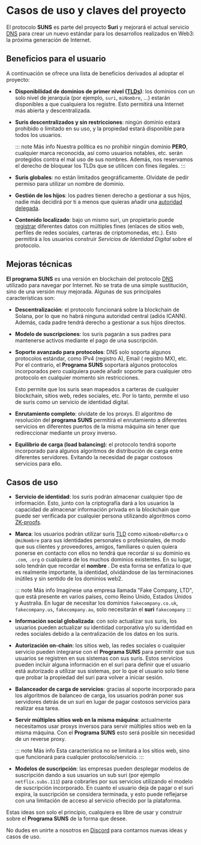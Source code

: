 # Casos de uso y claves del proyecto

El protocolo **SUNS** es parte del proyecto **Suri** y mejorará el actual
servicio [DNS](https://es.wikipedia.org/wiki/Sistema_de_nombres_de_dominio) para crear un nuevo estándar para los
desarrollos realizados en Web3: la próxima generación de Internet.

## Beneficios para el usuario

A continuación se ofrece una lista de beneficios derivados al adoptar el proyecto:

- **Disponibilidad de dominios de primer nivel ([TLDs](https://es.wikipedia.org/wiki/Dominio_de_nivel_superior))**: los
  dominios con un solo nivel de jerarquía (por ejemplo, `suri`, `miNombre`, ...) estarán disponibles a que cualquiera
  los registre. Esto permitirá una Internet más abierta y descentralizada.

- **Suris descentralizados y sin restricciones**: ningún dominio estará prohibido o limitado en su uso, y la propiedad
  estará disponible para todos los usuarios.

  ::: note Más info
  Nuestra política es no prohibir ningún dominio **PERO**, cualquier marca reconocida, así como usuarios notables, etc.
  serán protegidos contra el mal uso de sus nombres. Además, nos reservamos el derecho de bloquear los TLDs que se
  utilicen con fines ilegales.
  :::

- **Suris globales**: no están limitados geográficamente. Olvídate de pedir permiso para utilizar un nombre de dominio.

- **Gestión de los hijos**: los padres tienen derecho a gestionar a sus hijos, nadie más decidirá por ti a menos que
  quieras añadir una [autoridad delegada](/es/protocol/authorities/).

- **Contenido localizado**: bajo un mismo suri, un propietario puede [registrar](/es/protocol/records/)
  diferentes datos con múltiples fines (enlaces de sitios web, perfiles de redes sociales, carteras de criptomonedas,
  etc.). Esto permitirá a los usuarios construir _Servicios de Identidad Digital_ sobre el protocolo.

## Mejoras técnicas

**El programa SUNS** es una versión en blockchain del
protocolo [DNS](https://es.wikipedia.org/wiki/Sistema_de_nombres_de_dominio) utilizado para navegar por Internet. No se
trata de una simple sustitución, sino de una versión muy mejorada. Algunas de sus principales características son:

- **Descentralización**: el protocolo funcionará sobre la blockchain de Solana, por lo que no habrá ninguna autoridad
  central (adiós ICANN). Además, cada padre tendrá derecho a gestionar a sus hijos directos.

- **Modelo de suscripciones**: los suris pagarán a sus padres para mantenerse activos mediante el pago de una
  suscripción.

- **Soporte avanzado para protocolos**: DNS solo soporta algunos protocolos estándar, como IPv4 (registro A), Email (
  registro MX), etc. Por el contrario, el **Programa SUNS** soportará algunos protocolos incorporados pero cualquiera
  puede añadir soporte para cualquier otro protocolo en cualquier momento sin restricciones.

  Esto permite que los suris sean mapeados a carteras de cualquier blockchain, sitios web, redes sociales, etc. Por lo
  tanto, permite el uso de suris como un servicio de identidad digital.

- **Enrutamiento completo**: olvídate de los proxys. El algoritmo de resolución del **programa SUNS** permitirá el
  enrutamiento a diferentes servicios en diferentes puertos de la misma máquina sin tener que redireccionar mediante un
  proxy inverso.

- **Equilibrio de carga (load balancing)**: el protocolo tendrá soporte incorporado para algunos algoritmos de
  distribución de carga entre diferentes servidores. Evitando la necesidad de pagar costosos servicios para ello.

## Casos de uso

- **Servicio de identidad**: los suris podrán almacenar cualquier tipo de información. Esto, junto con la criptografía
  dará a los usuarios la capacidad de almacenar información privada en la blockchain que puede ser verificada por
  cualquier persona utilizando algoritmos como [ZK-proofs](https://en.wikipedia.org/wiki/Zero-knowledge_proof).

- **Marca**: los usuarios podrán utilizar suris [TLD](https://es.wikipedia.org/wiki/Dominio_de_nivel_superior)
  como `miNombreDeMarca`  o `@miNombre` para sus identidades personales o profesionales, de modo que sus clientes y
  proveedores, amigos, familiares o quien quiera ponerse en contacto con ellos no tendrá que recordar si su dominio
  es `.com`, `.org` o cualquiera de los muchos dominios existentes. En su lugar, solo tendrán que recordar el **nombre**
  . De esta forma se enfatiza lo que es realmente importante, la identidad, olvidándose de las terminaciones inútiles y
  sin sentido de los dominios web2.

  ::: note Más info
  Imagínese una empresa llamada "Fake Company, LTD", que está presente en varios países, como Reino Unido, Estados
  Unidos y Australia. En lugar de necesitar los dominios `fakecompany.co.uk`, `fakecompany.us`, `fakecompany.au`, solo
  necesitarán el **suri** `fakecompany`
  :::

- **Información social globalizada**: con solo actualizar sus suris, los usuarios pueden actualizar su identidad
  corporativa y/o su identidad en redes sociales debido a la centralización de los datos en los suris.

- **Autorización on-chain**: los sitios web, las redes sociales o cualquier servicio pueden integrarse con
  el **Programa SUNS** para permitir que sus usuarios se registren en sus sistemas con sus suris. Estos
  servicios pueden incluir alguna información en el suri para definir que el usuario está autorizado a utilizar sus
  sistemas, por lo que el usuario solo tiene que probar la propiedad del suri para volver a iniciar sesión.

- **Balanceador de carga de servicios**: gracias al soporte incorporado para los algoritmos de balanceo de carga, los
  usuarios podrán poner sus servidores detrás de un suri en lugar de pagar costosos servicios para realizar esa tarea.

- **Servir múltiples sitios web en la misma máquina**: actualmente necesitamos usar proxys inversos para servir
  múltiples sitios web en la misma máquina. Con el **Programa SUNS** esto será posible sin necesidad de un reverse
  proxy.

  ::: note Más info
  Esta característica no se limitará a los sitios web, sino que funcionará para cualquier protocolo/servicio.
  :::

- **Modelos de suscripción**: las empresas pueden desplegar modelos de suscripción dando a sus usuarios un sub suri (por
  ejemplo  `netflix.subs.111`) para cobrarles por sus servicios utilizando el modelo de suscripción incorporado. En
  cuanto el usuario deja de pagar o el suri expira, la suscripción se considera terminada, y esto puede reflejarse con
  una limitación de acceso al servicio ofrecido por la plataforma.

Estas ideas son solo el principio, cualquiera es libre de usar y construir sobre el **Programa SUNS** de la forma que
desee.

No dudes en unirte a nosotros en [Discord](https://discord.gg/YdutySHbbk) para contarnos nuevas ideas y casos de uso.